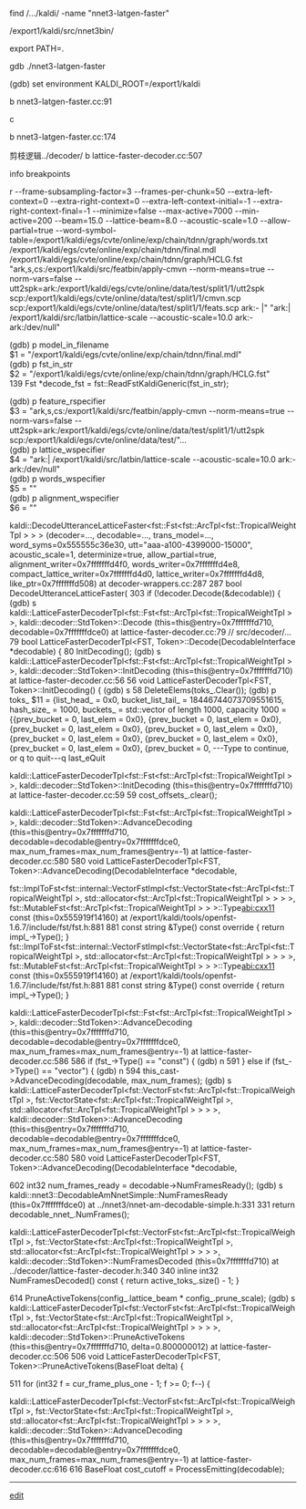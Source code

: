 find /.../kaldi/ -name "nnet3-latgen-faster"

/export1/kaldi/src/nnet3bin/

export PATH=.

gdb ./nnet3-latgen-faster

(gdb) set environment KALDI_ROOT=/export1/kaldi

b nnet3-latgen-faster.cc:91

c

b nnet3-latgen-faster.cc:174

剪枝逻辑../decoder/ b lattice-faster-decoder.cc:507

info breakpoints

r --frame-subsampling-factor=3 --frames-per-chunk=50 --extra-left-context=0 --extra-right-context=0 --extra-left-context-initial=-1 --extra-right-context-final=-1 --minimize=false --max-active=7000 --min-active=200 --beam=15.0 --lattice-beam=8.0 --acoustic-scale=1.0 --allow-partial=true --word-symbol-table=/export1/kaldi/egs/cvte/online/exp/chain/tdnn/graph/words.txt /export1/kaldi/egs/cvte/online/exp/chain/tdnn/final.mdl /export1/kaldi/egs/cvte/online/exp/chain/tdnn/graph/HCLG.fst "ark,s,cs:/export1/kaldi/src/featbin/apply-cmvn --norm-means=true --norm-vars=false --utt2spk=ark:/export1/kaldi/egs/cvte/online/data/test/split1/1/utt2spk scp:/export1/kaldi/egs/cvte/online/data/test/split1/1/cmvn.scp scp:/export1/kaldi/egs/cvte/online/data/test/split1/1/feats.scp ark:- |" "ark:| /export1/kaldi/src/latbin/lattice-scale --acoustic-scale=10.0 ark:- ark:/dev/null"

(gdb) p model_in_filename     
$1 = "/export1/kaldi/egs/cvte/online/exp/chain/tdnn/final.mdl"     
(gdb) p fst_in_str     
$2 = "/export1/kaldi/egs/cvte/online/exp/chain/tdnn/graph/HCLG.fst"     
139           Fst<StdArc> *decode_fst = fst::ReadFstKaldiGeneric(fst_in_str);

(gdb) p feature_rspecifier     
$3 = "ark,s,cs:/export1/kaldi/src/featbin/apply-cmvn --norm-means=true --norm-vars=false --utt2spk=ark:/export1/kaldi/egs/cvte/online/data/test/split1/1/utt2spk scp:/export1/kaldi/egs/cvte/online/data/test/"...      
(gdb) p lattice_wspecifier     
$4 = "ark:| /export1/kaldi/src/latbin/lattice-scale --acoustic-scale=10.0 ark:- ark:/dev/null"     
(gdb) p words_wspecifier     
$5 = ""     
(gdb) p alignment_wspecifier     
$6 = ""     

kaldi::DecodeUtteranceLatticeFaster<fst::Fst<fst::ArcTpl<fst::TropicalWeightTpl<float> > > > (decoder=...,
    decodable=..., trans_model=..., word_syms=0x555555c36e30, utt="aaa-a100-4399000-15000", acoustic_scale=1,
    determinize=true, allow_partial=true, alignment_writer=0x7fffffffd4f0, words_writer=0x7fffffffd4e8,
    compact_lattice_writer=0x7fffffffd4d0, lattice_writer=0x7fffffffd4d8, like_ptr=0x7fffffffd508)
    at decoder-wrappers.cc:287
287     bool DecodeUtteranceLatticeFaster(
303       if (!decoder.Decode(&decodable)) {
(gdb) s
kaldi::LatticeFasterDecoderTpl<fst::Fst<fst::ArcTpl<fst::TropicalWeightTpl<float> > >, kaldi::decoder::StdToken>::Decode (this=this@entry=0x7fffffffd710, decodable=0x7fffffffdce0) at lattice-faster-decoder.cc:79  // src/decoder/...
79      bool LatticeFasterDecoderTpl<FST, Token>::Decode(DecodableInterface *decodable) {
80        InitDecoding();
(gdb) s
kaldi::LatticeFasterDecoderTpl<fst::Fst<fst::ArcTpl<fst::TropicalWeightTpl<float> > >, kaldi::decoder::StdToken>::InitDecoding (this=this@entry=0x7fffffffd710) at lattice-faster-decoder.cc:56
56      void LatticeFasterDecoderTpl<FST, Token>::InitDecoding() {
(gdb) s
58        DeleteElems(toks_.Clear());
(gdb) p toks_
$11 = {list_head_ = 0x0, bucket_list_tail_ = 18446744073709551615, hash_size_ = 1000,
  buckets_ = std::vector of length 1000, capacity 1000 = {{prev_bucket = 0, last_elem = 0x0}, {prev_bucket = 0,
      last_elem = 0x0}, {prev_bucket = 0, last_elem = 0x0}, {prev_bucket = 0, last_elem = 0x0}, {prev_bucket = 0,
      last_elem = 0x0}, {prev_bucket = 0, last_elem = 0x0}, {prev_bucket = 0, last_elem = 0x0}, {prev_bucket = 0,
---Type <return> to continue, or q <return> to quit---q
last_eQuit

kaldi::LatticeFasterDecoderTpl<fst::Fst<fst::ArcTpl<fst::TropicalWeightTpl<float> > >, kaldi::decoder::StdToken>::InitDecoding (this=this@entry=0x7fffffffd710) at lattice-faster-decoder.cc:59
59        cost_offsets_.clear();

kaldi::LatticeFasterDecoderTpl<fst::Fst<fst::ArcTpl<fst::TropicalWeightTpl<float> > >, kaldi::decoder::StdToken>::AdvanceDecoding (this=this@entry=0x7fffffffd710, decodable=decodable@entry=0x7fffffffdce0,
    max_num_frames=max_num_frames@entry=-1) at lattice-faster-decoder.cc:580
580     void LatticeFasterDecoderTpl<FST, Token>::AdvanceDecoding(DecodableInterface *decodable,

fst::ImplToFst<fst::internal::VectorFstImpl<fst::VectorState<fst::ArcTpl<fst::TropicalWeightTpl<float> >, std::allocator<fst::ArcTpl<fst::TropicalWeightTpl<float> > > > >, fst::MutableFst<fst::ArcTpl<fst::TropicalWeightTpl<float> > > >::Type[abi:cxx11]() const (this=0x555919f14160) at /export1/kaldi/tools/openfst-1.6.7/include/fst/fst.h:881
881       const string &Type() const override { return impl_->Type(); }
    fst::ImplToFst<fst::internal::VectorFstImpl<fst::VectorState<fst::ArcTpl<fst::TropicalWeightTpl<float> >, std::allocator<fst::ArcTpl<fst::TropicalWeightTpl<float> > > > >, fst::MutableFst<fst::ArcTpl<fst::TropicalWeightTpl<float> > > >::Type[abi:cxx11]() const (this=0x555919f14160) at /export1/kaldi/tools/openfst-1.6.7/include/fst/fst.h:881
881       const string &Type() const override { return impl_->Type(); }

kaldi::LatticeFasterDecoderTpl<fst::Fst<fst::ArcTpl<fst::TropicalWeightTpl<float> > >, kaldi::decoder::StdToken>::AdvanceDecoding (this=this@entry=0x7fffffffd710, decodable=decodable@entry=0x7fffffffdce0,
    max_num_frames=max_num_frames@entry=-1) at lattice-faster-decoder.cc:586
586         if (fst_->Type() == "const") {
(gdb) n
591         } else if (fst_->Type() == "vector") {
(gdb) n
594           this_cast->AdvanceDecoding(decodable, max_num_frames);
(gdb) s
kaldi::LatticeFasterDecoderTpl<fst::VectorFst<fst::ArcTpl<fst::TropicalWeightTpl<float> >, fst::VectorState<fst::ArcTpl<fst::TropicalWeightTpl<float> >, std::allocator<fst::ArcTpl<fst::TropicalWeightTpl<float> > > > >, kaldi::decoder::StdToken>::AdvanceDecoding (this=this@entry=0x7fffffffd710, decodable=decodable@entry=0x7fffffffdce0,
    max_num_frames=max_num_frames@entry=-1) at lattice-faster-decoder.cc:580
580     void LatticeFasterDecoderTpl<FST, Token>::AdvanceDecoding(DecodableInterface *decodable,

602       int32 num_frames_ready = decodable->NumFramesReady();
(gdb) s
kaldi::nnet3::DecodableAmNnetSimple::NumFramesReady (this=0x7fffffffdce0) at ../nnet3/nnet-am-decodable-simple.h:331
331         return decodable_nnet_.NumFrames();

kaldi::LatticeFasterDecoderTpl<fst::VectorFst<fst::ArcTpl<fst::TropicalWeightTpl<float> >, fst::VectorState<fst::ArcTpl<fst::TropicalWeightTpl<float> >, std::allocator<fst::ArcTpl<fst::TropicalWeightTpl<float> > > > >, kaldi::decoder::StdToken>::NumFramesDecoded (this=0x7fffffffd710) at ../decoder/lattice-faster-decoder.h:340
340       inline int32 NumFramesDecoded() const { return active_toks_.size() - 1; }

614           PruneActiveTokens(config_.lattice_beam * config_.prune_scale);
(gdb) s
kaldi::LatticeFasterDecoderTpl<fst::VectorFst<fst::ArcTpl<fst::TropicalWeightTpl<float> >, fst::VectorState<fst::ArcTpl<fst::TropicalWeightTpl<float> >, std::allocator<fst::ArcTpl<fst::TropicalWeightTpl<float> > > > >, kaldi::decoder::StdToken>::PruneActiveTokens (this=this@entry=0x7fffffffd710, delta=0.800000012) at lattice-faster-decoder.cc:506
506     void LatticeFasterDecoderTpl<FST, Token>::PruneActiveTokens(BaseFloat delta) {

511       for (int32 f = cur_frame_plus_one - 1; f >= 0; f--) {

kaldi::LatticeFasterDecoderTpl<fst::VectorFst<fst::ArcTpl<fst::TropicalWeightTpl<float> >, fst::VectorState<fst::ArcTpl<fst::TropicalWeightTpl<float> >, std::allocator<fst::ArcTpl<fst::TropicalWeightTpl<float> > > > >, kaldi::decoder::StdToken>::AdvanceDecoding (this=this@entry=0x7fffffffd710, decodable=decodable@entry=0x7fffffffdce0,
    max_num_frames=max_num_frames@entry=-1) at lattice-faster-decoder.cc:616
616         BaseFloat cost_cutoff = ProcessEmitting(decodable);



-----------

[edit](https://github.com/saaavsaaa/saaavsaaa.github.io/edit/master/aaa/gdb_decode_record.md)

